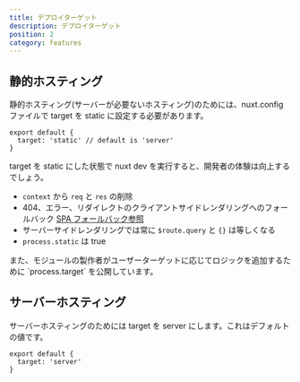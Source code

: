 ```yaml
---
title: デプロイターゲット
description: デプロイターゲット
position: 2
category: features
---
```


## 静的ホスティング

静的ホスティング(サーバーが必要ないホスティング)のためには、nuxt.config ファイルで target を static に設定する必要があります。

```js{}[nuxt.config.js]
export default {
  target: 'static' // default is 'server'
}
```

target を static にした状態で nuxt dev を実行すると、開発者の体験は向上するでしょう。

- `context` から `req` と `res` の削除
- 404、エラー、リダイレクトのクライアントサイドレンダリングへのフォールバック [SPA フォールバック参照](./guides/concepts/static-site-generation#spa-fallback)
- サーバーサイドレンダリングでは常に `$route.query` と `{}` は等しくなる
- `process.static` は true

<base-alert type="info">
また、モジュールの製作者がユーザーターゲットに応じてロジックを追加するために `process.target` を公開しています。
</base-alert>

## サーバーホスティング

サーバーホスティングのためには target を server にします。これはデフォルトの値です。

```js{}[nuxt.config.js]
export default {
  target: 'server'
}
```
